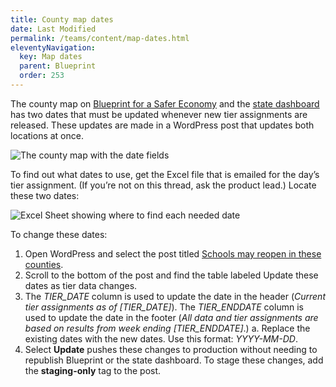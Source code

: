 ```yaml
---
title: County map dates
date: Last Modified 
permalink: /teams/content/map-dates.html
eleventyNavigation:
  key: Map dates
  parent: Blueprint
  order: 253
---
```


The county map on [Blueprint for a Safer Economy](https://covid19.ca.gov/safer-economy/) and the [state dashboard](https://covid19.ca.gov/state-dashboard/) has two dates that must be updated whenever new tier assignments are released. These updates are made in a WordPress post that updates both locations at once.

![The county map with the date fields](https://cagov.github.io/covid19.ca.gov-site-eng-playbook/content/images/county-map-dates.jpg)

To find out what dates to use, get the Excel file that is emailed for the day’s tier assignment. (If you’re not on this thread, ask the product lead.) Locate these two dates:

![Excel Sheet showing where to find each needed date](https://cagov.github.io/covid19.ca.gov-site-eng-playbook/content/images/tier-spreadsheet-dates.jpg)

To change these dates:

1. Open WordPress and select the post titled [Schools may reopen in these counties](https://as-go-covid19-d-001.azurewebsites.net/wp-admin/post.php?post=6422&action=edit).
2. Scroll to the bottom of the post and find the table labeled Update these dates as tier data changes.
3. The _TIER_DATE_ column is used to update the date in the header (_Current tier assignments as of [TIER_DATE]_). The _TIER_ENDDATE_ column is used to update the date in the footer (_All data and tier assignments are based on results from week ending [TIER_ENDDATE]_.)
  a. Replace the existing dates with the new dates. Use this format: _YYYY-MM-DD_.
4. Select **Update** pushes these changes to production without needing to republish Blueprint or the state dashboard. To stage these changes, add the **staging-only** tag to the post.

